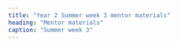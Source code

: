 ```yaml
---
title: "Year 2 Summer week 3 mentor materials"
heading: "Mentor materials"
caption: "Summer week 3"
---
```

